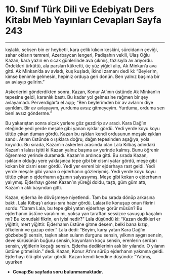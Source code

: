 # 10. Sınıf Türk Dili ve Edebiyatı Ders Kitabı Meb Yayınları Cevapları Sayfa 243

---

kışlaklı, seksen bin er heybetli, kara çelik kılıcın keskini, sürcidanın çeviği, sahar okların temreni, Azerbaycan lengeri, Padişahın vekili, Ulaş Oğlu Kazan; kara yazın en sıcak günlerinde ava çıkmış, tazısıyla av arıyordu. Ördekleri ürküttü, ala parsları kükretti, üç yüz yiğidi alıp, Ak Minkan’a ava gitti. Ak Minkan’da av avladı, kuş kuşladı, ikindi zamanı dedi ki: “Beylerim, kimse benimle gelmesin, hepiniz orduya geri dönün. Ben yalnız başıma bir av avlayıp gelirim.”

Askerlerini gönderdikten sonra, Kazan, Konur At’ının üstünde Ak Minkan’ın tepesine geldi, karanlık bastı. Bu kadar yol gelmesine rağmen bir şey avlayamadı. Perverdigâr’a el açıp; “Ben beylerimden bir av avlarım diye ayrıldım. Bir av avlayayım, yurduma avsız gitmeyeyim. Yurduma, orduma sen beni avsız gönderme.”

Bu yakarıştan sonra alçak yerlere göz gezdirip av aradı. Kara Dağ’ın eteğinde yedi yerde meşale gibi yanan ışıklar gördü. Yedi yerde koyu koyu tütüp çıkan duman gördü. Kazan bu ışıkları kendi ordusunun meşale ışıkları sandı. Atının üstünde o ışıklara doğru, dağın tepesinden aşağıya, yola koyuldu. Bu sırada, Kazan’ın askerleri arasında olan Lala Kılbaş adındaki Kazan’ın lalası işitti ki Kazan yalnız başına av yerinde kalmış. Bunu öğrenir öğrenmez yerinde duramadı. Kazan’ın ardınca gitti. Bu sırada Kazan, ışıkların olduğu yere yaklaşınca tepe gibi bir cismi yatar gördü, meşe gibi kokan bir cismi eser gördü. Yedi yer evreni bir ejderhaya rast geldi. Yedi yerde meşale gibi yanan o ejderhanın gözleriymiş. Yedi yerde koyu koyu tütüp çıkan o ejderhanın ağzının salyasıymış. Meşe gibi kokan o ejderhanın yalıymış. Ejderhayı gören Kazan’ın yüreği doldu, taştı, güm güm attı, Kazan’ın aklı başından gitti.

Kazan, ejderha ile dövüşmeye niyetlendi. Tam bu sırada dönüp arkasına baktı. Lala Kılbaş’ı arkası sıra hazır gördü. Lalası ile konuşup onun fikrini sordu: “Canım Lala, bu tepe gibi yatan ejderhayı görür müsün? Bu ejderhanın üstüne varalım mı, yoksa yan taraftan sessizce savuşup kaçalım mı? Bu konudaki fikrin, en iyisi nedir?” Lala düşündü ki: “Kazan dedikleri er yiğittir, mert yiğittir. Ejderhanın üstüne gitme desem, belki bana kızıp, öfkelenir ve gazap eder.” Lala dedi: “Beyim, karşı yatan Kara Dağ’ın gözbebeği sensin, taşkın akan suların durgunu sensin, yılkının aygırı sensin, deve sürüsünün buğuru sensin, koyunların koçu sensin, erenlerin serdarı sensin, yiğitlerin koçağı sensin. Ejderha dediklerinin aslı bir yılandır. O yılanın üstüne gitmelisin.” dedi. Kazan, Konur At’ını sürüp ejderhanın yakınına geldi. Ejderhayı ölü gibi yatar gördü. Kazan kendi kendine düşündü: “Yatmış, uyurken

-   **Cevap**:**Bu sayfada soru bulunmamaktadır.**